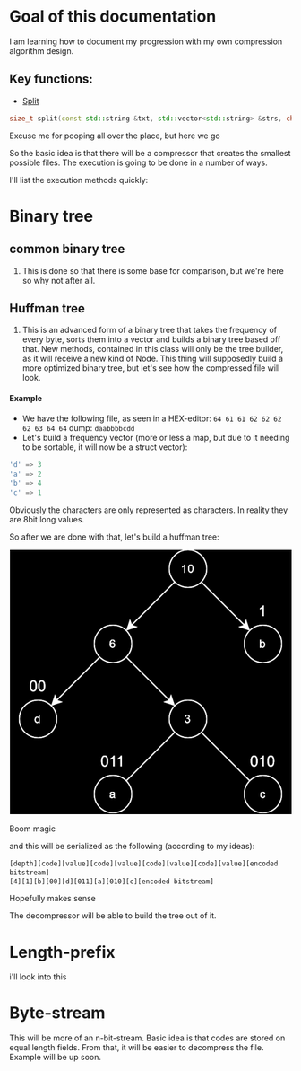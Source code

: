 # Goal of this documentation

I am learning how to document my progression with my own compression algorithm design.

## Key functions:

- [Split](commons.md#split)

```c++
size_t split(const std::string &txt, std::vector<std::string> &strs, char ch);
```

Excuse me for pooping all over the place, but here we go

So the basic idea is that there will be a compressor that creates the smallest possible files. The execution is going to
be done in a number of ways.

I'll list the execution methods quickly:

# Binary tree

## common binary tree

1. This is done so that there is some base for comparison, but we're here so why not after all.

## Huffman tree

1. This is an advanced form of a binary tree that takes the frequency of every byte, sorts them into a vector
   and builds a binary tree based off that. New methods, contained in this class will only be the tree builder,
   as it will receive a new kind of Node. This thing will supposedly build a more optimized binary tree, but
   let's see how the compressed file will look.

#### Example

- We have the following file, as seen in a HEX-editor: ```64 61 61 62 62 62 62 63 64 64```
  dump: ```daabbbbcdd```
- Let's build a frequency vector (more or less a map, but due to it needing to be sortable, it will now be a
  struct vector):

```c++
'd' => 3
'a' => 2
'b' => 4
'c' => 1
```

Obviously the characters are only represented as characters. In reality they are 8bit long values.

So after we are done with that, let's build a huffman tree:

![htree.svg](images%2Fhtree.svg)

Boom magic

and this will be serialized as the following (according to my ideas):

```
[depth][code][value][code][value][code][value][code][value][encoded bitstream]
[4][1][b][00][d][011][a][010][c][encoded bitstream]
```

Hopefully makes sense

The decompressor will be able to build the tree out of it.

# Length-prefix

i'll look into this

# Byte-stream

This will be more of an n-bit-stream. Basic idea is that codes are stored on equal length fields. From that, it will be
easier to decompress the file. Example will be up soon.